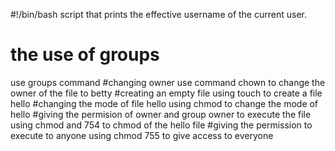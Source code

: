#!/bin/bash
 script that prints the effective username of the current user.
# the use of  groups 
use groups command
#changing owner 
use command chown to change the owner of the file to betty
#creating an empty file 
using touch to create a file hello
#changing the mode of file hello
using chmod to change the mode of hello 
#giving the permision of owner and group owner to execute the file 
using chmod and 754 to chmod of the hello file
#giving the permission to execute to anyone
using chmod 755 to give access to  everyone
